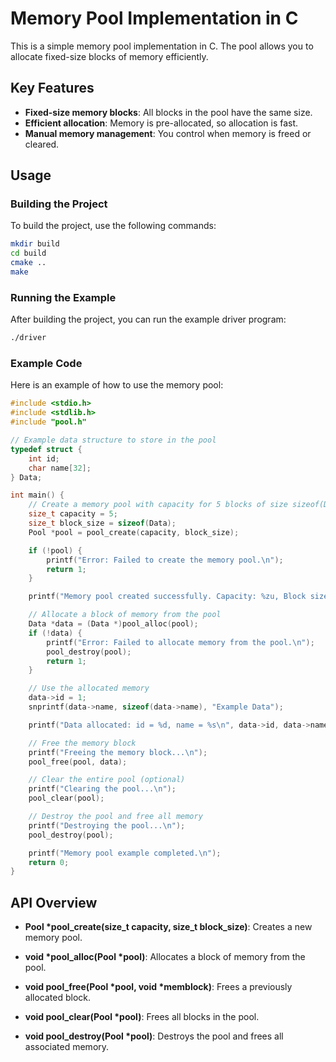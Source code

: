 # Memory Pool Implementation in C

This is a simple memory pool implementation in C. The pool allows you to allocate fixed-size blocks of memory efficiently.

## Key Features

- **Fixed-size memory blocks**: All blocks in the pool have the same size.
- **Efficient allocation**: Memory is pre-allocated, so allocation is fast.
- **Manual memory management**: You control when memory is freed or cleared.

## Usage

### Building the Project

To build the project, use the following commands:

```bash
mkdir build
cd build
cmake ..
make
```

### Running the Example

After building the project, you can run the example driver program:

```bash
./driver
```

### Example Code

Here is an example of how to use the memory pool:

```c
#include <stdio.h>
#include <stdlib.h>
#include "pool.h"

// Example data structure to store in the pool
typedef struct {
    int id;
    char name[32];
} Data;

int main() {
    // Create a memory pool with capacity for 5 blocks of size sizeof(Data)
    size_t capacity = 5;
    size_t block_size = sizeof(Data);
    Pool *pool = pool_create(capacity, block_size);

    if (!pool) {
        printf("Error: Failed to create the memory pool.\n");
        return 1;
    }

    printf("Memory pool created successfully. Capacity: %zu, Block size: %zu\n", pool->capacity, pool->block_size);

    // Allocate a block of memory from the pool
    Data *data = (Data *)pool_alloc(pool);
    if (!data) {
        printf("Error: Failed to allocate memory from the pool.\n");
        pool_destroy(pool);
        return 1;
    }

    // Use the allocated memory
    data->id = 1;
    snprintf(data->name, sizeof(data->name), "Example Data");

    printf("Data allocated: id = %d, name = %s\n", data->id, data->name);

    // Free the memory block
    printf("Freeing the memory block...\n");
    pool_free(pool, data);

    // Clear the entire pool (optional)
    printf("Clearing the pool...\n");
    pool_clear(pool);

    // Destroy the pool and free all memory
    printf("Destroying the pool...\n");
    pool_destroy(pool);

    printf("Memory pool example completed.\n");
    return 0;
}
```
## API Overview

- **Pool \*pool_create(size_t capacity, size_t block_size)**: Creates a new memory pool.

- **void \*pool_alloc(Pool \*pool)**: Allocates a block of memory from the pool.

- **void pool_free(Pool \*pool, void \*memblock)**: Frees a previously allocated block.

- **void pool_clear(Pool \*pool)**: Frees all blocks in the pool.

- **void pool_destroy(Pool \*pool)**: Destroys the pool and frees all associated memory.
